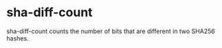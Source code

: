 # sha-diff-count
 sha-diff-count counts the number of bits that are different in two SHA256 hashes.

